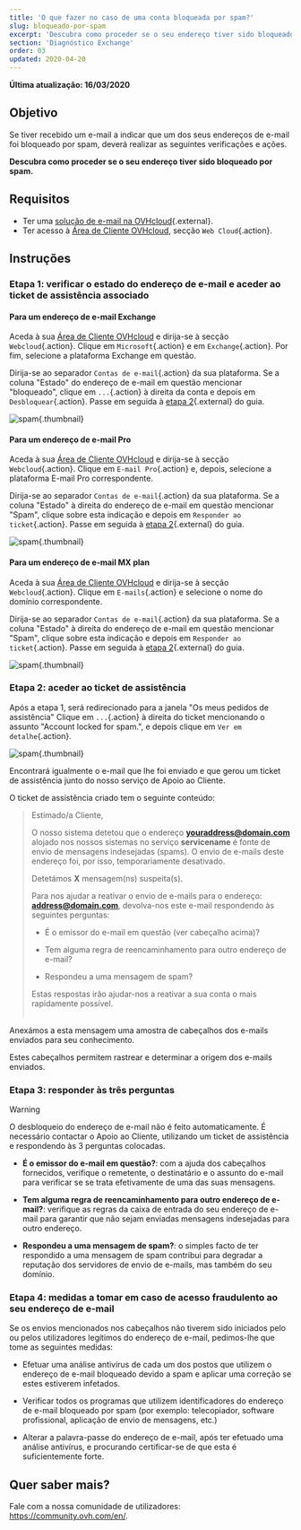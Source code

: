 ```yaml
---
title: 'O que fazer no caso de uma conta bloqueada por spam?'
slug: bloqueado-por-spam
excerpt: 'Descubra como proceder se o seu endereço tiver sido bloqueado por spam'
section: 'Diagnóstico Exchange'
order: 03
updated: 2020-04-20
---
```


**Última atualização: 16/03/2020**

## Objetivo

Se tiver recebido um e-mail a indicar que um dos seus endereços de e-mail foi bloqueado por spam, deverá realizar as seguintes verificações e ações.

**Descubra como proceder se o seu endereço tiver sido bloqueado por spam.**

## Requisitos

- Ter uma [solução de e-mail na OVHcloud](https://www.ovhcloud.com/pt/emails/){.external}.
- Ter acesso à [Área de Cliente OVHcloud](https://www.ovh.com/auth/?action=gotomanager&from=https://www.ovh.pt/&ovhSubsidiary=pt), secção `Web Cloud`{.action}.

## Instruções

### Etapa 1: verificar o estado do endereço de e-mail e aceder ao ticket de assistência associado

#### Para um endereço de e-mail Exchange

Aceda à sua [Área de Cliente OVHcloud](https://www.ovh.com/auth/?action=gotomanager&from=https://www.ovh.pt/&ovhSubsidiary=pt) e dirija-se à secção `Webcloud`{.action}. Clique em `Microsoft`{.action} e em `Exchange`{.action}. Por fim, selecione a plataforma Exchange em questão.

Dirija-se ao separador `Contas de e-mail`{.action} da sua plataforma. Se a coluna "Estado" do endereço de e-mail em questão mencionar "bloqueado", clique em `...`{.action} à direita da conta e depois em `Desbloquear`{.action}. Passe em seguida à [etapa 2](./#etapa-2-aceder-ao-ticket-de-assistencia){.external} do guia.

![spam](images/blocked-for-SPAM-01-01.png){.thumbnail}

#### Para um endereço de e-mail Pro

Aceda à sua [Área de Cliente OVHcloud](https://www.ovh.com/auth/?action=gotomanager&from=https://www.ovh.pt/&ovhSubsidiary=pt) e dirija-se à secção `Webcloud`{.action}. Clique em `E-mail Pro`{.action} e, depois, selecione a plataforma E-mail Pro correspondente.

Dirija-se ao separador `Contas de e-mail`{.action} da sua plataforma. Se a coluna "Estado" à direita do endereço de e-mail em questão mencionar "Spam", clique sobre esta indicação e depois em `Responder ao ticket`{.action}. Passe em seguida à [etapa 2](./#etapa-2-aceder-ao-ticket-de-assistencia){.external} do guia.

![spam](images/blocked-for-SPAM-01-02.png){.thumbnail}

#### Para um endereço de e-mail MX plan

Aceda à sua [Área de Cliente OVHcloud](https://www.ovh.com/auth/?action=gotomanager&from=https://www.ovh.pt/&ovhSubsidiary=pt) e dirija-se à secção `Webcloud`{.action}. Clique em `E-mails`{.action} e selecione o nome do domínio correspondente.

Dirija-se ao separador `Contas de e-mail`{.action} da sua plataforma. Se a coluna "Estado" à direita do endereço de e-mail em questão mencionar "Spam", clique sobre esta indicação e depois em `Responder ao ticket`{.action}. Passe em seguida à [etapa 2](./#etapa-2-aceder-ao-ticket-de-assistencia){.external} do guia.

![spam](images/blocked-for-SPAM-01-03.png){.thumbnail}


### Etapa 2: aceder ao ticket de assistência

Após a etapa 1, será redirecionado para a janela "Os meus pedidos de assistência" Clique em `...`{.action} à direita do ticket mencionando o assunto "Account locked for spam.", e depois clique em `Ver em detalhe`{.action}. 

![spam](images/blocked-for-SPAM-02.png){.thumbnail}

Encontrará igualmente o e-mail que lhe foi enviado e que gerou um ticket de assistência junto do nosso serviço de Apoio ao Cliente.

O ticket de assistência criado tem o seguinte conteúdo:

> 
> Estimado/a Cliente,
>
> O nosso sistema detetou que o endereço **youraddress@domain.com** alojado nos nossos sistemas no serviço **servicename** é fonte de envio de mensagens indesejadas (spams).
> O envio de e-mails deste endereço foi, por isso, temporariamente desativado.
>
> Detetámos **X** mensagem(ns) suspeita(s).
>
> Para nos ajudar a reativar o envio de e-mails para o endereço: **address@domain.com**,
> devolva-nos este e-mail respondendo às seguintes perguntas:
>
> - É o emissor do e-mail em questão (ver cabeçalho acima)?
>
> - Tem alguma regra de reencaminhamento para outro endereço de e-mail?
>
> - Respondeu a uma mensagem de spam?
> 
> Estas respostas irão ajudar-nos a reativar a sua conta o mais rapidamente possível.
> <br>
> <br>
> 

Anexámos a esta mensagem uma amostra de cabeçalhos dos e-mails enviados para seu conhecimento.

Estes cabeçalhos permitem rastrear e determinar a origem dos e-mails enviados.

### Etapa 3: responder às três perguntas

> [!warning]
>
> O desbloqueio do endereço de e-mail não é feito automaticamente. É necessário contactar o Apoio ao Cliente, utilizando um ticket de assistência e respondendo às 3 perguntas colocadas.

- **É o emissor do e-mail em questão?**: com a ajuda dos cabeçalhos fornecidos, verifique o remetente, o destinatário e o assunto do e-mail para verificar se se trata efetivamente de uma das suas mensagens.

- **Tem alguma regra de reencaminhamento para outro endereço de e-mail?**: verifique as regras da caixa de entrada do seu endereço de e-mail para garantir que não sejam enviadas mensagens indesejadas para outro endereço.

- **Respondeu a uma mensagem de spam?**: o simples facto de ter respondido a uma mensagem de spam contribui para degradar a reputação dos servidores de envio de e-mails, mas também do seu domínio.    


### Etapa 4: medidas a tomar em caso de acesso fraudulento ao seu endereço de e-mail

Se os envios mencionados nos cabeçalhos não tiverem sido iniciados pelo ou pelos utilizadores legítimos do endereço de e-mail, pedimos-lhe que tome as seguintes medidas:

- Efetuar uma análise antivírus de cada um dos postos que utilizem o endereço de e-mail bloqueado devido a spam e aplicar uma correção se estes estiverem infetados. 

- Verificar todos os programas que utilizem identificadores do endereço de e-mail bloqueado por spam (por exemplo: telecopiador, software profissional, aplicação de envio de mensagens, etc.)

- Alterar a palavra-passe do endereço de e-mail, após ter efetuado uma análise antivírus, e procurando certificar-se de que esta é suficientemente forte.


## Quer saber mais?

Fale com a nossa comunidade de utilizadores: <https://community.ovh.com/en/>.